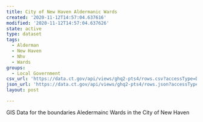 ```yaml
---
title: City of New Haven Aldermanic Wards
created: '2020-11-12T14:57:04.637616'
modified: '2020-11-12T14:57:04.637626'
state: active
type: dataset
tags:
  - Alderman
  - New Haven
  - Nhv
  - Wards
groups:
  - Local Government
csv_url: 'https://data.ct.gov/api/views/ghq2-pts4/rows.csv?accessType=DOWNLOAD'
json_url: 'https://data.ct.gov/api/views/ghq2-pts4/rows.json?accessType=DOWNLOAD'
layout: post

---
```

GIS Data for the boundaries Aledermainc Wards in the City of New Haven
